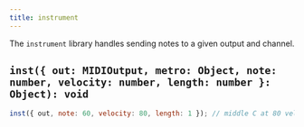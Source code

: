 ```yaml
---
title: instrument
---
```


The `instrument` library handles sending notes to a given output and channel.

## `inst({ out: MIDIOutput, metro: Object, note: number, velocity: number, length: number }: Object): void`

```js
inst({ out, note: 60, velocity: 80, length: 1 }); // middle C at 80 velocity for 1 beat
```
